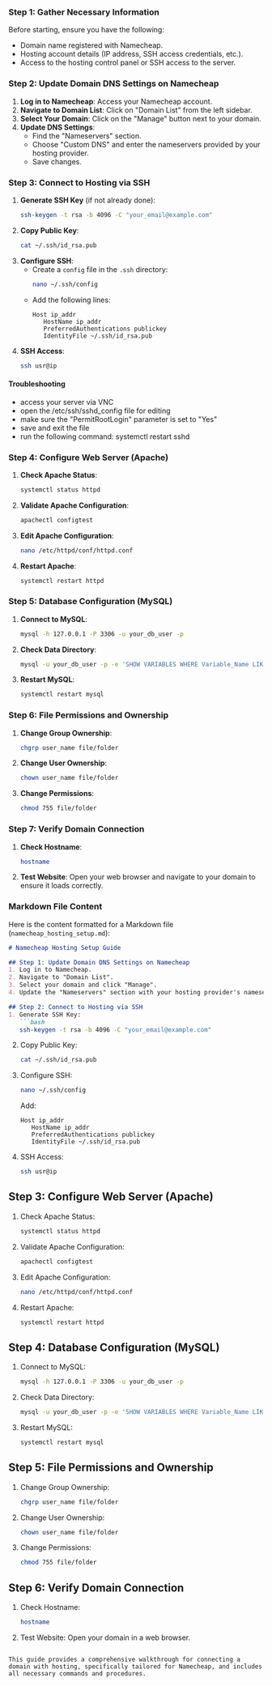 ### Step 1: Gather Necessary Information
Before starting, ensure you have the following:
- Domain name registered with Namecheap.
- Hosting account details (IP address, SSH access credentials, etc.).
- Access to the hosting control panel or SSH access to the server.

### Step 2: Update Domain DNS Settings on Namecheap
1. **Log in to Namecheap**: Access your Namecheap account.
2. **Navigate to Domain List**: Click on "Domain List" from the left sidebar.
3. **Select Your Domain**: Click on the "Manage" button next to your domain.
4. **Update DNS Settings**:
   - Find the "Nameservers" section.
   - Choose "Custom DNS" and enter the nameservers provided by your hosting provider.
   - Save changes.

### Step 3: Connect to Hosting via SSH
1. **Generate SSH Key** (if not already done):
   ```bash
   ssh-keygen -t rsa -b 4096 -C "your_email@example.com"
   ```
2. **Copy Public Key**:
   ```bash
   cat ~/.ssh/id_rsa.pub
   ```
3. **Configure SSH**:
   - Create a `config` file in the `.ssh` directory:
     ```bash
     nano ~/.ssh/config
     ```
   - Add the following lines:
     ```plaintext
     Host ip_addr
        HostName ip_addr
        PreferredAuthentications publickey
        IdentityFile ~/.ssh/id_rsa.pub
     ```
4. **SSH Access**:
   ```bash
   ssh usr@ip
   ```
#### Troubleshooting
- access your server via VNC
- open the /etc/ssh/sshd_config file for editing
- make sure the "PermitRootLogin" parameter is set to "Yes"
- save and exit the file
- run the following command: systemctl restart sshd
  
### Step 4: Configure Web Server (Apache)
1. **Check Apache Status**:
   ```bash
   systemctl status httpd
   ```
2. **Validate Apache Configuration**:
   ```bash
   apachectl configtest
   ```
3. **Edit Apache Configuration**:
   ```bash
   nano /etc/httpd/conf/httpd.conf
   ```
4. **Restart Apache**:
   ```bash
   systemctl restart httpd
   ```

### Step 5: Database Configuration (MySQL)
1. **Connect to MySQL**:
   ```bash
   mysql -h 127.0.0.1 -P 3306 -u your_db_user -p
   ```
2. **Check Data Directory**:
   ```bash
   mysql -u your_db_user -p -e 'SHOW VARIABLES WHERE Variable_Name LIKE "%dir"'
   ```
3. **Restart MySQL**:
   ```bash
   systemctl restart mysql
   ```

### Step 6: File Permissions and Ownership
1. **Change Group Ownership**:
   ```bash
   chgrp user_name file/folder
   ```
2. **Change User Ownership**:
   ```bash
   chown user_name file/folder
   ```
3. **Change Permissions**:
   ```bash
   chmod 755 file/folder
   ```

### Step 7: Verify Domain Connection
1. **Check Hostname**:
   ```bash
   hostname
   ```
2. **Test Website**: Open your web browser and navigate to your domain to ensure it loads correctly.

### Markdown File Content
Here is the content formatted for a Markdown file (`namecheap_hosting_setup.md`):

```markdown
# Namecheap Hosting Setup Guide

## Step 1: Update Domain DNS Settings on Namecheap
1. Log in to Namecheap.
2. Navigate to "Domain List".
3. Select your domain and click "Manage".
4. Update the "Nameservers" section with your hosting provider's nameservers.

## Step 2: Connect to Hosting via SSH
1. Generate SSH Key:
   ```bash
   ssh-keygen -t rsa -b 4096 -C "your_email@example.com"
   ```
2. Copy Public Key:
   ```bash
   cat ~/.ssh/id_rsa.pub
   ```
3. Configure SSH:
   ```bash
   nano ~/.ssh/config
   ```
   Add:
   ```plaintext
   Host ip_addr
      HostName ip_addr
      PreferredAuthentications publickey
      IdentityFile ~/.ssh/id_rsa.pub
   ```
4. SSH Access:
   ```bash
   ssh usr@ip
   ```

## Step 3: Configure Web Server (Apache)
1. Check Apache Status:
   ```bash
   systemctl status httpd
   ```
2. Validate Apache Configuration:
   ```bash
   apachectl configtest
   ```
3. Edit Apache Configuration:
   ```bash
   nano /etc/httpd/conf/httpd.conf
   ```
4. Restart Apache:
   ```bash
   systemctl restart httpd
   ```

## Step 4: Database Configuration (MySQL)
1. Connect to MySQL:
   ```bash
   mysql -h 127.0.0.1 -P 3306 -u your_db_user -p
   ```
2. Check Data Directory:
   ```bash
   mysql -u your_db_user -p -e 'SHOW VARIABLES WHERE Variable_Name LIKE "%dir"'
   ```
3. Restart MySQL:
   ```bash
   systemctl restart mysql
   ```

## Step 5: File Permissions and Ownership
1. Change Group Ownership:
   ```bash
   chgrp user_name file/folder
   ```
2. Change User Ownership:
   ```bash
   chown user_name file/folder
   ```
3. Change Permissions:
   ```bash
   chmod 755 file/folder
   ```

## Step 6: Verify Domain Connection
1. Check Hostname:
   ```bash
   hostname
   ```
2. Test Website: Open your domain in a web browser.
```

This guide provides a comprehensive walkthrough for connecting a domain with hosting, specifically tailored for Namecheap, and includes all necessary commands and procedures.
